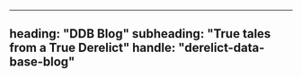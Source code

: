 ---
heading: "DDB Blog"
subheading: "True tales from a True Derelict"
handle: "derelict-data-base-blog"
-
